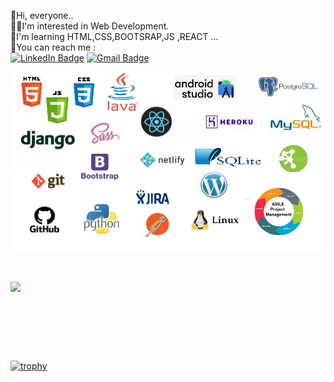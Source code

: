 👋Hi, everyone.. <br>
💁‍♀️I'm interested in Web Development. <br>
🎈I'm learning HTML,CSS,BOOTSRAP,JS ,REACT ... <br>
🎨You can reach me : <br>
<a href="https://www.linkedin.com/in/zuleyha-kurt">
<img src="https://camo.githubusercontent.com/a80d00f23720d0bc9f55481cfcd77ab79e141606829cf16ec43f8cacc7741e46/68747470733a2f2f696d672e736869656c64732e696f2f62616467652f4c696e6b6564496e2d3030373742353f7374796c653d666f722d7468652d6261646765266c6f676f3d6c696e6b6564696e266c6f676f436f6c6f723d7768697465" alt="LinkedIn Badge" data-canonical-src="https://img.shields.io/badge/LinkedIn-0077B5?style=for-the-badge&amp;logo=linkedin&amp;logoColor=white" style="max-width: 100%;"></a>
<a href="https://mail.google.com/mail/u/0/?hl=tr&amp;tf=cm&amp;fs=1&amp;to=netice2017@gmail.com" rel="nofollow"><img src="https://camo.githubusercontent.com/571384769c09e0c66b45e39b5be70f68f552db3e2b2311bc2064f0d4a9f5983b/68747470733a2f2f696d672e736869656c64732e696f2f62616467652f476d61696c2d4431343833363f7374796c653d666f722d7468652d6261646765266c6f676f3d676d61696c266c6f676f436f6c6f723d7768697465" alt="Gmail Badge" data-canonical-src="https://img.shields.io/badge/Gmail-D14836?style=for-the-badge&amp;logo=gmail&amp;logoColor=white" style="max-width: 100%;"></a>
 
 


<img src="https://raw.githubusercontent.com/Ismail-Aslan/Ismail-Aslan/main/ss.png">


<p dir="auto"><a target="_blank" rel="noopener noreferrer nofollow" href="https://camo.githubusercontent.com/b037cc456a6bcea6ba3b0153f5b400677990c0d5d06224339471073225390bea/68747470733a2f2f6b6f6d617265762e636f6d2f67687076632f3f757365726e616d653d68616c696c6962726168696d64656d697263616e"><img src="https://camo.githubusercontent.com/b037cc456a6bcea6ba3b0153f5b400677990c0d5d06224339471073225390bea/68747470733a2f2f6b6f6d617265762e636f6d2f67687076632f3f757365726e616d653d68616c696c6962726168696d64656d697263616e" alt="" data-canonical-src="https://komarev.com/ghpvc/?username=ZuleyhaKurt" style="max-width: 100%;"></a>
<br></p>


<img src="https://github-readme-stats.vercel.app/api?username=ZuleyhaKurt&&show_icons=true&title_color=ff0000&icon_color=00ff00&text_color=ff0000&bg_color=151515" style="max-width:100px;">

<a target="_blank" rel="noopener noreferrer nofollow" href="https://camo.githubusercontent.com/19eaeb7850d6fdc5ba00781da6891e20e3ec63fc7b99532db489ec60461c81e1/68747470733a2f2f6769746875622d726561646d652d73747265616b2d73746174732e6865726f6b756170702e636f6d2f3f757365723d48303263346e267468656d653d746f6b796f6e6967687426686964655f626f726465723d74727565"><img src="https://camo.githubusercontent.com/19eaeb7850d6fdc5ba00781da6891e20e3ec63fc7b99532db489ec60461c81e1/68747470733a2f2f6769746875622d726561646d652d73747265616b2d73746174732e6865726f6b756170702e636f6d2f3f757365723d48303263346e267468656d653d746f6b796f6e6967687426686964655f626f726465723d74727565" alt="" data-canonical-src="https://github-readme-streak-stats.herokuapp.com/?user=ZuleyhaKurt&amp;theme=tokyonight&amp;hide_border=true" style="max-width: 100%;"></a>

<a target="_blank" rel="noopener noreferrer nofollow" href="https://camo.githubusercontent.com/7f0152b56a5049c1db92968ab1784e123eea9ae583a6ac19a8d7ddefd39a1640/68747470733a2f2f6769746875622d726561646d652d73746174732e76657263656c2e6170702f6170692f746f702d6c616e67732f3f757365726e616d653d48303263346e267468656d653d746f6b796f6e6967687426686964655f626f726465723d7472756526696e636c7564655f616c6c5f636f6d6d6974733d66616c736526636f756e745f707269766174653d66616c7365266c61796f75743d636f6d70616374"><img src="https://camo.githubusercontent.com/7f0152b56a5049c1db92968ab1784e123eea9ae583a6ac19a8d7ddefd39a1640/68747470733a2f2f6769746875622d726561646d652d73746174732e76657263656c2e6170702f6170692f746f702d6c616e67732f3f757365726e616d653d48303263346e267468656d653d746f6b796f6e6967687426686964655f626f726465723d7472756526696e636c7564655f616c6c5f636f6d6d6974733d66616c736526636f756e745f707269766174653d66616c7365266c61796f75743d636f6d70616374" alt="" data-canonical-src="https://github-readme-stats.vercel.app/api/top-langs/?username=ZuleyhaKurt&amp;theme=tokyonight&amp;hide_border=true&amp;include_all_commits=false&amp;count_private=false&amp;layout=compact" style="max-width: 100%;"></a>

<a target="_blank" rel="noopener noreferrer nofollow" href="https://camo.githubusercontent.com/23c7e423b98448edce000b334b34a1b538be801405761bb9b3f662b925759a5b/68747470733a2f2f6769746875622d70726f66696c652d74726f7068792e76657263656c2e6170702f3f757365726e616d653d48303263346e267468656d653d67727576626f78266e6f2d6672616d653d74727565266e6f2d62673d66616c7365266d617267696e2d773d34"><img src="https://camo.githubusercontent.com/23c7e423b98448edce000b334b34a1b538be801405761bb9b3f662b925759a5b/68747470733a2f2f6769746875622d70726f66696c652d74726f7068792e76657263656c2e6170702f3f757365726e616d653d48303263346e267468656d653d67727576626f78266e6f2d6672616d653d74727565266e6f2d62673d66616c7365266d617267696e2d773d34" alt="" data-canonical-src="https://github-profile-trophy.vercel.app/?username=zuleyhaKurt&amp;theme=gruvbox&amp;no-frame=true&amp;no-bg=false&amp;margin-w=4" style="max-width: 100%;"></a>

[![trophy](https://github-profile-trophy.vercel.app/?username=ZuleyhaKurt)](https://github.com/ryo-ma/github-profile-trophy)